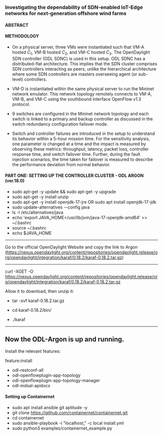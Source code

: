 

### Investigating the dependability of SDN-enabled IoT-Edge networks for next-generation offshore wind farms
#### ABSTRACT


#### METHODOLOGY
- On a physical server, three VMs were instantiated such that VM-A hosted $C_1$, VM-B hosted $C_2$, and VM-C hosted $C_3$. The OpenDaylight SDN controller (ODL SDNC) is used in this setup. ODL SDNC has a distributed-flat architecture. This implies that the SDN cluster comprises SDN controllers interacting as peers, unlike the hierarchical architecture where some SDN controllers are masters overseeing agent (or sub-level) controllers.
   
- VM-D is instantiated within the same physical server to run the Mininet network emulator. This network topology remotely connects to VM-A, VM-B, and VM-C using the southbound interface OpenFlow v1.3 protocol. 

- 9 switches are configured in the Mininet network topology and each switch is linked to a primary and backup controller as discussed in the switch redundancy configuration failover mode. 

- Switch and controller failures are introduced in the setup to understand its behavior within a 5-hour mission time. For the sensitivity analysis, one parameter is changed at a time and the impact is measured by observing these metrics: throughput, latency, packet loss, controller response time, and switch failover time. Further, during the fault injection scenarios, the time taken for failover is measured to describe the performance deviation from normal behavior. 


#### PART ONE: SETTING UP THE CONTROLLER CLUSTER - ODL ARGON (ver.18.0)


- sudo apt-get -y update && sudo apt-get -y upgrade
- sudo apt-get -y install unzip
- sudo apt-get -y install openjdk-17-jre OR sudo apt install openjdk-17-jdk
- sudo update-alternatives --config java
- ls -l /etc/alternatives/java
- echo 'export JAVA_HOME=/usr/lib/jvm/java-17-openjdk-amd64' >> ~/.bashrc
- source ~/.bashrc
- echo $JAVA_HOME

---
Go to the official OpenDaylight Website and copy the link to Argon (https://nexus.opendaylight.org/content/repositories/opendaylight.release/org/opendaylight/integration/karaf/0.18.2/karaf-0.18.2.tar.gz)

---

curl -XGET -O https://nexus.opendaylight.org/content/repositories/opendaylight.release/org/opendaylight/integration/karaf/0.18.2/karaf-0.18.2.tar.gz

Allow it to download, then unzip it:
 - tar -xvf karaf-0.18.2.tar.gz

- cd karaf-0.18.2/bin/
- ./karaf

---
Now the ODL-Argon is up and running. 
---

Install the relevant features: 

feature:install 
- odl-restconf-all 
- odl-openflowplugin-app-topology 
- odl-openflowplugin-app-topology-manager 
- odl-mdsal-apidocs


#### Setting up Containernet
- sudo apt install ansible git aptitude -y
- git clone https://github.com/containernet/containernet.git
- cd containernet
- sudo ansible-playbook -i "localhost," -c local install.yml
- sudo python3 examples/containernet_example.py

